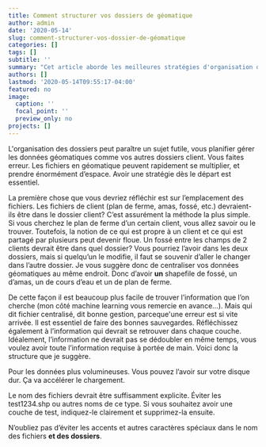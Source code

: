 ```yaml
---
title: Comment structurer vos dossiers de géomatique
author: admin
date: '2020-05-14'
slug: comment-structurer-vos-dossier-de-géomatique
categories: []
tags: []
subtitle: ''
summary: "Cet article aborde les meilleures stratégies d'organisation de dossier et de nomenclature de fichier"
authors: []
lastmod: '2020-05-14T09:55:17-04:00'
featured: no
image:
  caption: ''
  focal_point: ''
  preview_only: no
projects: []
---
```


L'organisation des dossiers peut paraître un sujet futile, vous planifier gérer les données géomatiques comme vos autres dossiers client. Vous faites erreur. Les fichiers en géomatique peuvent rapidement se multiplier, et prendre énormément d’espace. Avoir une stratégie dès le départ est essentiel.

La première chose que vous devriez réfléchir est sur l’emplacement des fichiers. Les fichiers de client (plan de ferme, amas, fossé, etc.) devraient-ils être dans le dossier client? C’est assurément la méthode la plus simple. Si vous cherchez le plan de ferme d’un certain client, vous allez savoir ou le trouver. Toutefois, la notion de ce qui est propre à un client et ce qui est partagé par plusieurs peut devenir floue. Un fossé entre les champs de 2 clients devrait être dans quel dossier? Vous pourriez l’avoir dans les deux dossiers, mais si quelqu’un le modifie, il faut se souvenir d’aller le changer dans l’autre dossier. Je vous suggère donc de centraliser vos données géomatiques au même endroit. Donc d’avoir **un** shapefile de fossé, un d’amas, un de cours d’eau et un de plan de ferme. 


De cette façon il est beaucoup plus facile de trouver l’information que l’on cherche (mon côté machine learning vous remercie en avance...). Mais qui dit fichier centralisé, dit bonne gestion, parceque'une erreur est si vite arrivée. Il est essentiel de faire des bonnes sauvegardes. Réfléchissez également à l’information qui devrait se retrouver dans chaque couche. Idéalement, l’information ne devrait pas se dédoubler en même temps, vous voulez avoir toute l’information requise à portée de main. Voici donc la structure que je suggère.




Pour les données plus volumineuses. Vous pouvez l’avoir sur votre disque dur. Ça va accélérer le chargement.

Le nom des fichiers devrait être suffisamment explicite. Éviter les test1234.shp ou autres noms de ce type. Si vous souhaitez avoir une couche de test, indiquez-le clairement et supprimez-la ensuite. 

N’oubliez pas d’éviter les accents et autres caractères spéciaux dans le nom des fichiers **et des dossiers**. 



